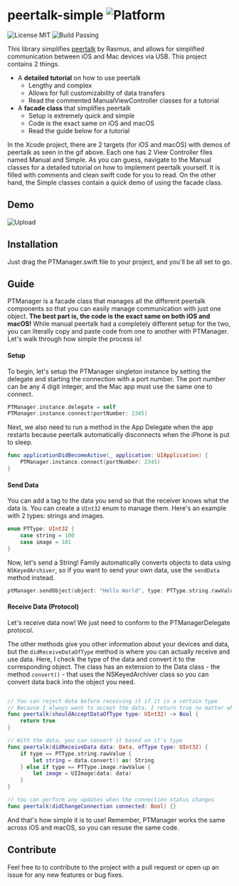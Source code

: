 # peertalk-simple ![Platform](https://img.shields.io/badge/platform-iOS+macOS-677cf4.svg)
![License MIT](https://img.shields.io/badge/license-MIT-blue.svg)
![Build Passing](https://img.shields.io/badge/build-passing-brightgreen.svg)

This library simplifies [peertalk](https://github.com/rsms/peertalk) by Rasmus, and allows for simplified communication between iOS and Mac devices via USB. This project contains 2 things.

- A **detailed tutorial** on how to use peertalk
  - Lengthy and complex
  - Allows for full customizability of data transfers
  - Read the commented ManualViewController classes for a tutorial
- A **facade class** that simplifies peertalk
  - Setup is extremely quick and simple
  - Code is the exact same on iOS and macOS
  - Read the guide below for a tutorial

In the Xcode project, there are 2 targets (for iOS and macOS) with demos of peertalk as seen in the gif above. Each one has 2 View Controller files named Manual and Simple. As you can guess, navigate to the Manual classes for a detailed tutorial on how to implement peertalk yourself. It is filled with comments and clean swift code for you to read. On the other hand, the Simple classes contain a quick demo of using the facade class.

## Demo

 ![Upload](Images/PeertalkDemo.gif)

## Installation

Just drag the PTManager.swift file to your project, and you'll be all set to go.

## Guide

PTManager is a facade class that manages all the different peertalk components so that you can easily manage communication with just one object. **The best part is, the code is the exact same on both iOS and macOS!** While manual peertalk had a completely different setup for the two, you can literally copy and paste code from one to another with PTManager. Let's walk through how simple the process is!

#### Setup

To begin, let's setup the PTManager singleton instance by setting the delegate and starting the connection with a port number. The port number can be any 4 digit integer, and the Mac app must use the same one to connect.

```swift
PTManager.instance.delegate = self
PTManager.instance.connect(portNumber: 2345)
```

Next, we also need to run a method in the App Delegate when the app restarts because peertalk automatically disconnects when the iPhone is put to sleep.

```swift
func applicationDidBecomeActive(_ application: UIApplication) {
    PTManager.instance.connect(portNumber: 2345)
}
```

#### Send Data

You can add a tag to the data you send so that the receiver knows what the data is. You can create a `UInt32` enum to manage them. Here's an example with 2 types: strings and images.

```swift
enum PTType: UInt32 {
    case string = 100
    case image = 101
}
```

Now, let's send a String! Family automatically converts objects to data using `NSKeyedArchiver`, so if you want to send your own data, use the `sendData` method instead.

```swift
ptManager.sendObject(object: "Hello World", type: PTType.string.rawValue)
```

#### Receive Data (Protocol)

Let's receive data now! We just need to conform to the PTManagerDelegate protocol.

The other methods give you other information about your devices and data, but the `didReceiveDataOfType` method is where you can actually receive and use data. Here, I check the type of the data and convert it to the corresponding object. The class has an extension to the Data class - the method `convert()` - that uses the NSKeyedArchiver class so you can convert data back into the object you need.

```swift

// You can reject data before receiving it if it is a certain type
// Because I always want to accept the data, I return true no matter what
func peertalk(shouldAcceptDataOfType type: UInt32) -> Bool {
    return true
}

// With the data, you can convert it based on it's type
func peertalk(didReceiveData data: Data, ofType type: UInt32) {
    if type == PTType.string.rawValue {
        let string = data.convert() as! String
    } else if type == PTType.image.rawValue {
        let image = UIImage(data: data)
    }
}

// You can perform any updates when the connection status changes
func peertalk(didChangeConnection connected: Bool) {}
```

And that's how simple it is to use! Remember, PTManager works the same across iOS and macOS, so you can resuse the same code.

## Contribute
Feel free to to contribute to the project with a pull request or open up an issue for any new features or bug fixes.